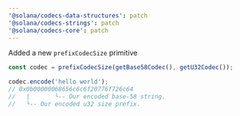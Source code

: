 ```yaml
---
'@solana/codecs-data-structures': patch
'@solana/codecs-strings': patch
'@solana/codecs-core': patch
---
```


Added a new `prefixCodecSize` primitive

```ts
const codec = prefixCodecSize(getBase58Codec(), getU32Codec());

codec.encode('hello world');
// 0x0b00000068656c6c6f20776f726c64
//   |       └-- Our encoded base-58 string.
//   └-- Our encoded u32 size prefix.
```
